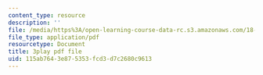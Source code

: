 ```yaml
---
content_type: resource
description: ''
file: /media/https%3A/open-learning-course-data-rc.s3.amazonaws.com/18-03sc-differential-equations-fall-2011/115ab7643e875353fcd3d7c2680c9613_D6Rd1K93nSA.pdf
file_type: application/pdf
resourcetype: Document
title: 3play pdf file
uid: 115ab764-3e87-5353-fcd3-d7c2680c9613
---
```

